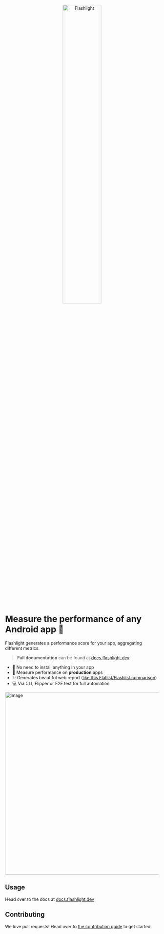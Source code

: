 <p align="center">
  <img src="./website/static/img/logo-black.svg" alt="Flashlight" width="50%" ><br />
</p>

# Measure the performance of any Android app 🔦

Flashlight generates a performance score for your app, aggregating different metrics.

> **Full documentation** can be found at [docs.flashlight.dev](https://docs.flashlight.dev)

- 🙅 No need to install anything in your app
- 🚀 Measure performance on **production** apps
- ✨ Generates beautiful web report ([like this Flatlist/Flashlist comparison](https://bamlab.github.io/flashlight/report/complex-list/s10/report.html))
- 💻 Via CLI, Flipper or E2E test for full automation

<img width="596" alt="image" src="https://user-images.githubusercontent.com/4534323/187192078-402c306e-4d29-465c-bdfa-f278e7f0b927.png">

## Usage

Head over to the docs at [docs.flashlight.dev](https://docs.flashlight.dev)

## Contributing

We love pull requests! Head over to [the contribution guide](./CONTRIBUTING.md) to get started.
